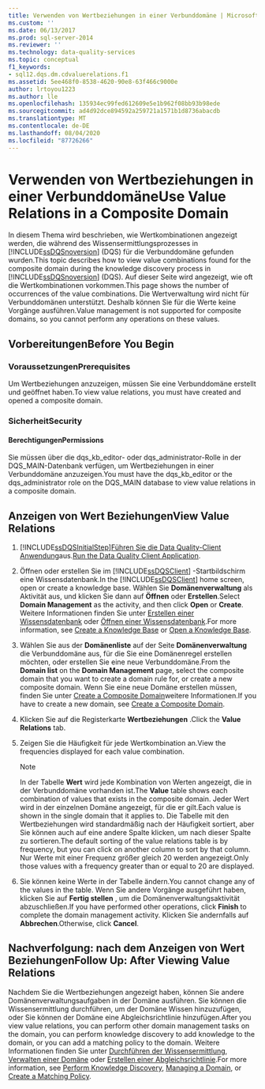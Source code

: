 ```yaml
---
title: Verwenden von Wertbeziehungen in einer Verbunddomäne | Microsoft-Dokumentation
ms.custom: ''
ms.date: 06/13/2017
ms.prod: sql-server-2014
ms.reviewer: ''
ms.technology: data-quality-services
ms.topic: conceptual
f1_keywords:
- sql12.dqs.dm.cdvaluerelations.f1
ms.assetid: 5ee468f0-8538-4620-90e8-63f466c9000e
author: lrtoyou1223
ms.author: lle
ms.openlocfilehash: 135934ec99fed612609e5e1b962f08bb93b98ede
ms.sourcegitcommit: ad4d92dce894592a259721a1571b1d8736abacdb
ms.translationtype: MT
ms.contentlocale: de-DE
ms.lasthandoff: 08/04/2020
ms.locfileid: "87726266"
---
```

# <a name="use-value-relations-in-a-composite-domain"></a><span data-ttu-id="577db-102">Verwenden von Wertbeziehungen in einer Verbunddomäne</span><span class="sxs-lookup"><span data-stu-id="577db-102">Use Value Relations in a Composite Domain</span></span>
  <span data-ttu-id="577db-103">In diesem Thema wird beschrieben, wie Wertkombinationen angezeigt werden, die während des Wissensermittlungsprozesses in [!INCLUDE[ssDQSnoversion](../includes/ssdqsnoversion-md.md)] (DQS) für die Verbunddomäne gefunden wurden.</span><span class="sxs-lookup"><span data-stu-id="577db-103">This topic describes how to view value combinations found for the composite domain during the knowledge discovery process in [!INCLUDE[ssDQSnoversion](../includes/ssdqsnoversion-md.md)] (DQS).</span></span> <span data-ttu-id="577db-104">Auf dieser Seite wird angezeigt, wie oft die Wertkombinationen vorkommen.</span><span class="sxs-lookup"><span data-stu-id="577db-104">This page shows the number of occurrences of the value combinations.</span></span> <span data-ttu-id="577db-105">Die Wertverwaltung wird nicht für Verbunddomänen unterstützt. Deshalb können Sie für die Werte keine Vorgänge ausführen.</span><span class="sxs-lookup"><span data-stu-id="577db-105">Value management is not supported for composite domains, so you cannot perform any operations on these values.</span></span>  
  
##  <a name="before-you-begin"></a><a name="BeforeYouBegin"></a> <span data-ttu-id="577db-106">Vorbereitungen</span><span class="sxs-lookup"><span data-stu-id="577db-106">Before You Begin</span></span>  
  
###  <a name="prerequisites"></a><a name="Prerequisites"></a> <span data-ttu-id="577db-107">Voraussetzungen</span><span class="sxs-lookup"><span data-stu-id="577db-107">Prerequisites</span></span>  
 <span data-ttu-id="577db-108">Um Wertbeziehungen anzuzeigen, müssen Sie eine Verbunddomäne erstellt und geöffnet haben.</span><span class="sxs-lookup"><span data-stu-id="577db-108">To view value relations, you must have created and opened a composite domain.</span></span>  
  
###  <a name="security"></a><a name="Security"></a> <span data-ttu-id="577db-109">Sicherheit</span><span class="sxs-lookup"><span data-stu-id="577db-109">Security</span></span>  
  
####  <a name="permissions"></a><a name="Permissions"></a> <span data-ttu-id="577db-110">Berechtigungen</span><span class="sxs-lookup"><span data-stu-id="577db-110">Permissions</span></span>  
 <span data-ttu-id="577db-111">Sie müssen über die dqs_kb_editor- oder dqs_administrator-Rolle in der DQS_MAIN-Datenbank verfügen, um Wertbeziehungen in einer Verbunddomäne anzuzeigen.</span><span class="sxs-lookup"><span data-stu-id="577db-111">You must have the dqs_kb_editor or the dqs_administrator role on the DQS_MAIN database to view value relations in a composite domain.</span></span>  
  
##  <a name="view-value-relations"></a><a name="Use"></a><span data-ttu-id="577db-112">Anzeigen von Wert Beziehungen</span><span class="sxs-lookup"><span data-stu-id="577db-112">View Value Relations</span></span>  
  
1.  [!INCLUDE[ssDQSInitialStep](../includes/ssdqsinitialstep-md.md)]<span data-ttu-id="577db-113">[Führen Sie die Data Quality-Client Anwendung](../../2014/data-quality-services/run-the-data-quality-client-application.md)aus.</span><span class="sxs-lookup"><span data-stu-id="577db-113">[Run the Data Quality Client Application](../../2014/data-quality-services/run-the-data-quality-client-application.md).</span></span>  
  
2.  <span data-ttu-id="577db-114">Öffnen oder erstellen Sie im [!INCLUDE[ssDQSClient](../includes/ssdqsclient-md.md)] -Startbildschirm eine Wissensdatenbank.</span><span class="sxs-lookup"><span data-stu-id="577db-114">In the [!INCLUDE[ssDQSClient](../includes/ssdqsclient-md.md)] home screen, open or create a knowledge base.</span></span> <span data-ttu-id="577db-115">Wählen Sie **Domänenverwaltung** als Aktivität aus, und klicken Sie dann auf **Öffnen** oder **Erstellen**.</span><span class="sxs-lookup"><span data-stu-id="577db-115">Select **Domain Management** as the activity, and then click **Open** or **Create**.</span></span> <span data-ttu-id="577db-116">Weitere Informationen finden Sie unter [Erstellen einer Wissensdatenbank](../../2014/data-quality-services/create-a-knowledge-base.md) oder [Öffnen einer Wissensdatenbank](../../2014/data-quality-services/open-a-knowledge-base.md).</span><span class="sxs-lookup"><span data-stu-id="577db-116">For more information, see [Create a Knowledge Base](../../2014/data-quality-services/create-a-knowledge-base.md) or [Open a Knowledge Base](../../2014/data-quality-services/open-a-knowledge-base.md).</span></span>  
  
3.  <span data-ttu-id="577db-117">Wählen Sie aus der **Domänenliste** auf der Seite **Domänenverwaltung** die Verbunddomäne aus, für die Sie eine Domänenregel erstellen möchten, oder erstellen Sie eine neue Verbunddomäne.</span><span class="sxs-lookup"><span data-stu-id="577db-117">From the **Domain list** on the **Domain Management** page, select the composite domain that you want to create a domain rule for, or create a new composite domain.</span></span> <span data-ttu-id="577db-118">Wenn Sie eine neue Domäne erstellen müssen, finden Sie unter [Create a Composite Domain](../../2014/data-quality-services/create-a-composite-domain.md)weitere Informationen.</span><span class="sxs-lookup"><span data-stu-id="577db-118">If you have to create a new domain, see [Create a Composite Domain](../../2014/data-quality-services/create-a-composite-domain.md).</span></span>  
  
4.  <span data-ttu-id="577db-119">Klicken Sie auf die Registerkarte **Wertbeziehungen** .</span><span class="sxs-lookup"><span data-stu-id="577db-119">Click the **Value Relations** tab.</span></span>  
  
5.  <span data-ttu-id="577db-120">Zeigen Sie die Häufigkeit für jede Wertkombination an.</span><span class="sxs-lookup"><span data-stu-id="577db-120">View the frequencies displayed for each value combination.</span></span>  
  
    > [!NOTE]  
    >  <span data-ttu-id="577db-121">In der Tabelle **Wert** wird jede Kombination von Werten angezeigt, die in der Verbunddomäne vorhanden ist.</span><span class="sxs-lookup"><span data-stu-id="577db-121">The **Value** table shows each combination of values that exists in the composite domain.</span></span> <span data-ttu-id="577db-122">Jeder Wert wird in der einzelnen Domäne angezeigt, für die er gilt.</span><span class="sxs-lookup"><span data-stu-id="577db-122">Each value is shown in the single domain that it applies to.</span></span> <span data-ttu-id="577db-123">Die Tabelle mit den Wertbeziehungen wird standardmäßig nach der Häufigkeit sortiert, aber Sie können auch auf eine andere Spalte klicken, um nach dieser Spalte zu sortieren.</span><span class="sxs-lookup"><span data-stu-id="577db-123">The default sorting of the value relations table is by frequency, but you can click on another column to sort by that column.</span></span> <span data-ttu-id="577db-124">Nur Werte mit einer Frequenz größer gleich 20 werden angezeigt.</span><span class="sxs-lookup"><span data-stu-id="577db-124">Only those values with a frequency greater than or equal to 20 are displayed.</span></span>  
  
6.  <span data-ttu-id="577db-125">Sie können keine Werte in der Tabelle ändern.</span><span class="sxs-lookup"><span data-stu-id="577db-125">You cannot change any of the values in the table.</span></span> <span data-ttu-id="577db-126">Wenn Sie andere Vorgänge ausgeführt haben, klicken Sie auf **Fertig stellen** , um die Domänenverwaltungsaktivität abzuschließen.</span><span class="sxs-lookup"><span data-stu-id="577db-126">If you have performed other operations, click **Finish** to complete the domain management activity.</span></span> <span data-ttu-id="577db-127">Klicken Sie andernfalls auf **Abbrechen**.</span><span class="sxs-lookup"><span data-stu-id="577db-127">Otherwise, click **Cancel**.</span></span>  
  
##  <a name="follow-up-after-viewing-value-relations"></a><a name="FollowUp"></a><span data-ttu-id="577db-128">Nachverfolgung: nach dem Anzeigen von Wert Beziehungen</span><span class="sxs-lookup"><span data-stu-id="577db-128">Follow Up: After Viewing Value Relations</span></span>  
 <span data-ttu-id="577db-129">Nachdem Sie die Wertbeziehungen angezeigt haben, können Sie andere Domänenverwaltungsaufgaben in der Domäne ausführen. Sie können die Wissensermittlung durchführen, um der Domäne Wissen hinzuzufügen, oder Sie können der Domäne eine Abgleichsrichtlinie hinzufügen.</span><span class="sxs-lookup"><span data-stu-id="577db-129">After you view value relations, you can perform other domain management tasks on the domain, you can perform knowledge discovery to add knowledge to the domain, or you can add a matching policy to the domain.</span></span> <span data-ttu-id="577db-130">Weitere Informationen finden Sie unter [Durchführen der Wissensermittlung](../../2014/data-quality-services/perform-knowledge-discovery.md), [Verwalten einer Domäne](../../2014/data-quality-services/managing-a-domain.md) oder [Erstellen einer Abgleichsrichtlinie](../../2014/data-quality-services/create-a-matching-policy.md).</span><span class="sxs-lookup"><span data-stu-id="577db-130">For more information, see [Perform Knowledge Discovery](../../2014/data-quality-services/perform-knowledge-discovery.md), [Managing a Domain](../../2014/data-quality-services/managing-a-domain.md), or [Create a Matching Policy](../../2014/data-quality-services/create-a-matching-policy.md).</span></span>  
  
  
